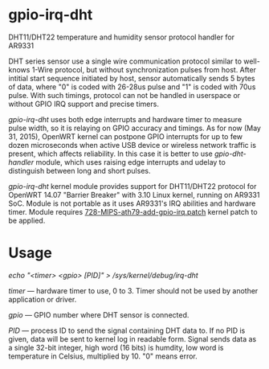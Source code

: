 # gpio-irq-dht
DHT11/DHT22 temperature and humidity sensor protocol handler for AR9331

DHT series sensor use a single wire communication protocol similar to well-knows 1-Wire protocol, but without synchronization pulses from host. After intitial start sequence initiated by host, sensor automatically sends 5 bytes of data, where "0" is coded with 26-28us pulse and "1" is coded with 70us pulse. With such timings, protocol can not be handled in userspace or without GPIO IRQ support and precise timers.

*gpio-irq-dht* uses both edge interrupts and hardware timer to measure pulse width, so it is relaying on GPIO accuracy and timings. As for now (May 31, 2015), OpenWRT kernel can postpone GPIO interrupts for up to few dozen microseconds when active USB device or wireless network traffic is present, which affects reliability. In this case it is better to use *gpio-dht-handler* module, which uses raising edge interrupts and udelay to distinguish between long and short pulses.

*gpio-irq-dht* kernel module provides support for DHT11/DHT22 protocol for OpenWRT 14.07 "Barrier Breaker" with 3.10 Linux kernel, running on AR9331 SoC. Module is not portable as it uses AR9331's IRQ abilities and hardware timer. Module requires <a href="https://github.com/GBert/openwrt-misc/tree/master/gpio-test/src/patches-3.14">728-MIPS-ath79-add-gpio-irq.patch</a> kernel patch to be applied.

# Usage

*echo "&lt;timer&gt; &lt;gpio&gt; [PID]" &gt; /sys/kernel/debug/irq-dht*

*timer* — hardware timer to use, 0 to 3. Timer should not be used by another application or driver.

*gpio* — GPIO number where DHT sensor is connected.

*PID* — process ID to send the signal containing DHT data to. If no PID is given, data will be sent to kernel log in readable form. Signal sends data as a single 32-bit integer, high word (16 bits) is humdity, low word is temperature in Celsius, multiplied by 10. "0" means error.
